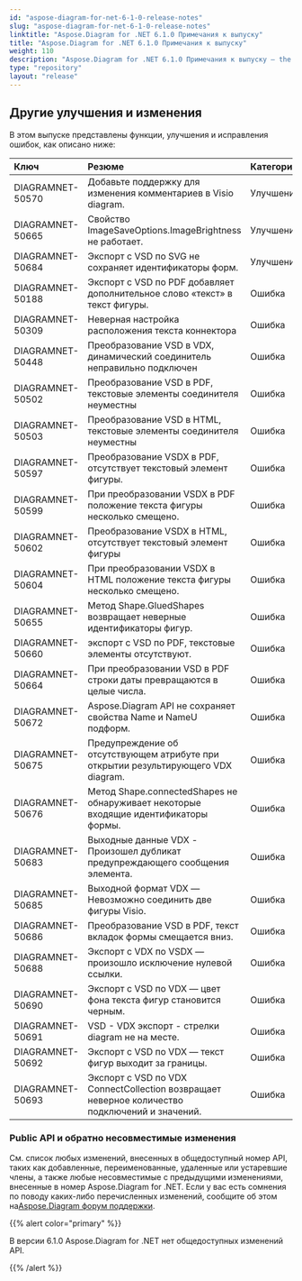 ```yaml
---
id: "aspose-diagram-for-net-6-1-0-release-notes"
slug: "aspose-diagram-for-net-6-1-0-release-notes"
linktitle: "Aspose.Diagram for .NET 6.1.0 Примечания к выпуску"
title: "Aspose.Diagram for .NET 6.1.0 Примечания к выпуску"
weight: 110
description: "Aspose.Diagram for .NET 6.1.0 Примечания к выпуску – the latest updates and fixes."
type: "repository"
layout: "release"
---
```

## **Другие улучшения и изменения**
В этом выпуске представлены функции, улучшения и исправления ошибок, как описано ниже:

|**Ключ** |**Резюме** |**Категория** |
|:- |:- |:- |
|DIAGRAMNET-50570 | Добавьте поддержку для изменения комментариев в Visio diagram.| Улучшение|
|DIAGRAMNET-50665 | Свойство ImageSaveOptions.ImageBrightness не работает.| Улучшение|
|DIAGRAMNET-50684 | Экспорт с VSD по SVG не сохраняет идентификаторы форм.| Улучшение|
|DIAGRAMNET-50188 | Экспорт с VSD по PDF добавляет дополнительное слово «текст» в текст фигуры.| Ошибка|
|DIAGRAMNET-50309 | Неверная настройка расположения текста коннектора| Ошибка|
|DIAGRAMNET-50448 | Преобразование VSD в VDX, динамический соединитель неправильно подключен| Ошибка|
|DIAGRAMNET-50502 | Преобразование VSD в PDF, текстовые элементы соединителя неуместны| Ошибка|
|DIAGRAMNET-50503 | Преобразование VSD в HTML, текстовые элементы соединителя неуместны| Ошибка|
|DIAGRAMNET-50597 |Преобразование VSDX в PDF, отсутствует текстовый элемент фигуры.| Ошибка|
|DIAGRAMNET-50599 | При преобразовании VSDX в PDF положение текста фигуры несколько смещено.| Ошибка|
|DIAGRAMNET-50602 | Преобразование VSDX в HTML, отсутствует текстовый элемент фигуры| Ошибка|
|DIAGRAMNET-50604 | При преобразовании VSDX в HTML положение текста фигуры несколько смещено.| Ошибка|
|DIAGRAMNET-50655 | Метод Shape.GluedShapes возвращает неверные идентификаторы фигур.| Ошибка|
|DIAGRAMNET-50660 | экспорт с VSD по PDF, текстовые элементы отсутствуют.| Ошибка|
|DIAGRAMNET-50664 | При преобразовании VSD в PDF строки даты превращаются в целые числа.| Ошибка|
|DIAGRAMNET-50672 | Aspose.Diagram API не сохраняет свойства Name и NameU подформ.| Ошибка|
|DIAGRAMNET-50675 | Предупреждение об отсутствующем атрибуте при открытии результирующего VDX diagram.| Ошибка|
|DIAGRAMNET-50676 | Метод Shape.connectedShapes не обнаруживает некоторые входящие идентификаторы формы.| Ошибка|
|DIAGRAMNET-50683 | Выходные данные VDX - Произошел дубликат предупреждающего сообщения элемента.| Ошибка|
|DIAGRAMNET-50685 | Выходной формат VDX — Невозможно соединить две фигуры Visio.| Ошибка|
|DIAGRAMNET-50686 | Преобразование VSD в PDF, текст вкладок формы смещается вниз.| Ошибка|
|DIAGRAMNET-50688 |Экспорт с VDX по VSDX — произошло исключение нулевой ссылки.| Ошибка|
|DIAGRAMNET-50690 | Экспорт с VSD по VDX — цвет фона текста фигур становится черным.| Ошибка|
|DIAGRAMNET-50691 | VSD - VDX экспорт - стрелки diagram не на месте.| Ошибка|
|DIAGRAMNET-50692 | Экспорт с VSD по VDX — текст фигур выходит за границы.| Ошибка|
|DIAGRAMNET-50693 | Экспорт с VSD по VDX ConnectCollection возвращает неверное количество подключений и значений.| Ошибка|
### **Public API и обратно несовместимые изменения**
См. список любых изменений, внесенных в общедоступный номер API, таких как добавленные, переименованные, удаленные или устаревшие члены, а также любые несовместимые с предыдущими изменениями, внесенные в номер Aspose.Diagram for .NET. Если у вас есть сомнения по поводу каких-либо перечисленных изменений, сообщите об этом на[Aspose.Diagram форум поддержки](https://forum.aspose.com/c/diagram/17).

{{% alert color="primary" %}} 

В версии 6.1.0 Aspose.Diagram for .NET нет общедоступных изменений API.

{{% /alert %}}
